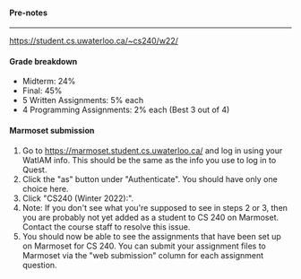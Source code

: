 #### Pre-notes
___

https://student.cs.uwaterloo.ca/~cs240/w22/

#### Grade breakdown
- Midterm: 24%
- Final: 45%
- 5 Written Assignments: 5% each
- 4 Programming Assignments: 2% each (Best 3 out of 4)

#### Marmoset submission

1. Go to https://marmoset.student.cs.uwaterloo.ca/ and log in using your WatIAM info. This should be the same as the info you use to log in to Quest.
1. Click the "as" button under "Authenticate". You should have only one choice here.
1. Click "CS240 (Winter 2022):".
1. Note: If you don't see what you're supposed to see in steps 2 or 3, then you are probably not yet added as a student to CS 240 on Marmoset. Contact the course staff to resolve this issue.
1. You should now be able to see the assignments that have been set up on Marmoset for CS 240. You can submit your assignment files to Marmoset via the "web submission" column for each assignment question.

